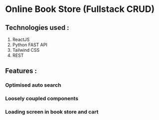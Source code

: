 # Online Book Store (Fullstack CRUD)

## Technologies used :

1. ReactJS
2. Python FAST API
3. Tailwind CSS
4. REST

## Features :

### Optimised auto search

### Loosely coupled components

### Loading screen in book store and cart

